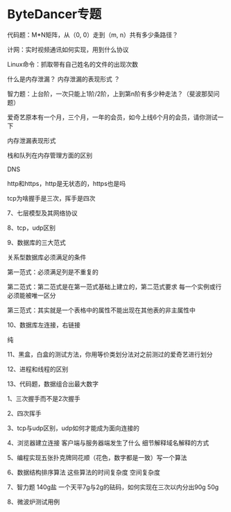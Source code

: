 # ByteDancer专题

代码题：M\*N矩阵，从（0, 0）走到（m, n）共有多少条路径？

计网：实时视频通讯如何实现，用到什么协议 

Linux命令：抓取带有自己姓名的文件的出现次数 

什么是内存泄漏？ 内存泄漏的表现形式 ？

智力题：上台阶，一次只能上1阶/2阶，上到第n阶有多少种走法？（斐波那契问题）

爱奇艺原本有一个月，三个月，一年的会员，如今上线6个月的会员，请你测试一下 

内存泄漏表现形式

栈和队列在内存管理方面的区别 

DNS 

http和https，http是无状态的，https也是吗 

tcp为啥握手是三次，挥手是四次 

7、七层模型及其网络协议 

8、tcp，udp区别 

9、数据库的三大范式 

关系型数据库必须满足的条件

第一范式：必须满足列是不重复的

第二范式：第二范式是在第一范式基础上建立的，第二范式要求 每一个实例或行必须能被唯一区分

第三范式：其实就是一个表格中的属性不能出现在其他表的非主属性中

10、数据库左连接，右链接 

纯

11、黑盒，白盒的测试方法，你用等价类划分法对之前测过的爱奇艺进行划分 

12、进程和线程的区别 

13、代码题，数据组合出最大数字

  
  
1、三次握手而不是2次握手 

2、四次挥手 

3、tcp与udp区别，udp如何才能成为面向连接的 

4、浏览器建立连接 客户端与服务器端发生了什么  细节解释域名解释的方式 

5、编程实现五张扑克牌同花顺（花色，数字都是一致）写一个算法 

6、数据结构排序算法  这些算法的时间复杂度  空间复杂度 

7、智力题  140g盐   一个天平7g与2g的砝码，如何实现在三次以内分出90g  50g 

8、微波炉测试用例

